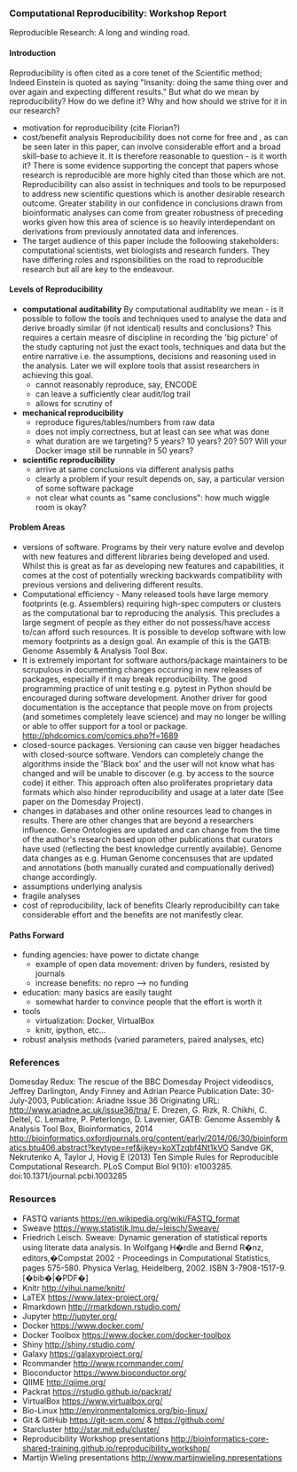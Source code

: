### Computational Reproducibility: Workshop Report ###
Reproducible Research: A long and winding road.

#### Introduction ####
Reproducibility is often cited as a core tenet of the Scientific method; Indeed Einstein is quoted as saying "Insanity: doing the same thing over and over again and expecting different results." But what do we mean by reproducibility? How do we define it? Why and how should we strive for it in our research?
  - motivation for reproducibility (cite Florian?)
  - cost/benefit analysis
  Reproducibility does not come for free and , as can be seen later in this paper, can involve considerable effort and a broad skill-base to achieve it. It is therefore reasonable to question - is it worth it?
There is some evidence supporting the concept that papers whose research is reproducible are more highly cited than those which are not.
Reproducibility can also assist in techniques and tools to be repurposed to address new scientific questions which is another desirable research outcome.
Greater stability in our confidence in conclusions drawn from bioinformatic analyses can come from greater robustness of preceding works given how this area of science is so heavily interdependant on derivations from previously annotated data and inferences.
  - The target audience of this paper include the folloowing stakeholders: computational scientists, wet biologists and research funders. They have differing roles and rsponsibilities on the road to reproducible research but all are key to the endeavour.

#### Levels of Reproducibility ####

  - **computational auditability**
  By computational auditablity we mean - is it possible to follow the tools and techniques used to analyse the data and derive broadly similar (if not identical) results and conclusions? This requires a certain measre of discipline in recording the 'big picture' of the study capturing not just the exact tools, techniques and data but the entire narrative i.e. the assumptions, decisions and reasoning  used in the analysis. Later we will explore tools that assist researchers in achieving this goal.
    - cannot reasonably reproduce, say, ENCODE
    - can leave a sufficiently clear audit/log trail
    - allows for scrutiny of 
  - **mechanical reproducibility**
    - reproduce figures/tables/numbers from raw data
    - does not imply correctness, but at least can see what was done
    - what duration are we targeting? 5 years? 10 years? 20? 50?  Will your Docker image still be runnable in 50 years?
  - **scientific reproducibility**
    - arrive at same conclusions via different analysis paths
    - clearly a problem if your result depends on, say, a particular version of some software package
    - not clear what counts as "same conclusions": how much wiggle room is okay?

#### Problem Areas ####

  - versions of software. Programs by their very nature evolve and develop with new features and different libraries being developed and used. Whilst this is great as far as developing new features and capabilities, it comes at the cost of potentially wrecking backwards compatibility with previous versions and delivering different results.
  - Computational efficiency - Many released tools have large memory footprints (e.g. Assemblers) requiring high-spec computers or clusters as the computational bar to reproducing the analysis. This precludes a large segment of people as they either do not possess/have access to/can afford such resources. It is possible to develop software with low memory footprints as a design goal. An example of this is the GATB: Genome Assembly & Analysis Tool Box.
  - It is extremely important for software authors/package maintainers to be scrupulous in documenting changes occurring in new releases of packages, especially if it may break reproducibility. The good programming practice of unit testing e.g. pytest in Python should be encouraged during software development. Another driver for good documentation is the acceptance that people move on from projects (and sometimes completely leave science) and may no longer be willing or able to offer support for a tool or package.
http://phdcomics.com/comics.php?f=1689
  - closed-source packages. Versioning can cause ven bigger headaches with closed-source software. Vendors can completely change the algorithms inside the 'Black box' and the user will not know what has changed and will be unable to discover (e.g. by access to the source code) it either. This approach often also proliferates proprietary data formats which also hinder reproducibility and usage at a later date (See paper on the Domesday Project).
  - changes in databases and other online resources lead to changes in results. There are other changes that are beyond a researchers influence. Gene Ontologies are updated and can change from the time of the author's research based upon other publications that curators have used (reflecting the best knowledge currently available). Genome data changes as e.g. Human Genome concensuses that are updated and annotations (both manually curated and compuationally derived) change accordingly.
  - assumptions underlying analysis
  - fragile analyses
  - cost of reproducibility, lack of benefits
Clearly reproducibility can take considerable effort and the benefits are not manifestly clear.

#### Paths Forward ####

  - funding agencies: have power to dictate change
    - example of open data movement: driven by funders, resisted by journals
    - increase benefits: no repro --> no funding
  - education: many basics are easily taught
    - somewhat harder to convince people that the effort is worth it
  - tools
    - virtualization: Docker, VirtualBox
    - knitr, ipython, etc...
  - robust analysis methods (varied parameters, paired analyses, etc)

### References ###
Domesday Redux: The rescue of the BBC Domesday Project videodiscs, Jeffrey Darlington, Andy Finney and Adrian Pearce
Publication Date: 30-July-2003, Publication: Ariadne Issue 36
Originating URL: http://www.ariadne.ac.uk/issue36/tna/
E. Drezen, G. Rizk, R. Chikhi, C. Deltel, C. Lemaitre, P. Peterlongo, D. Lavenier, GATB: Genome Assembly & Analysis Tool Box, Bioinformatics, 2014 http://bioinformatics.oxfordjournals.org/content/early/2014/06/30/bioinformatics.btu406.abstract?keytype=ref&ijkey=koXTzqbf4Nt1kVO
Sandve GK, Nekrutenko A, Taylor J, Hovig E (2013) Ten Simple Rules for Reproducible Computational Research. PLoS Comput Biol 9(10): e1003285. doi:10.1371/journal.pcbi.1003285

### Resources ###

* FASTQ variants  https://en.wikipedia.org/wiki/FASTQ_format 
* Sweave https://www.statistik.lmu.de/~leisch/Sweave/ 
* Friedrich Leisch. Sweave: Dynamic generation of statistical reports using literate data analysis. In Wolfgang H�rdle and Bernd R�nz, editors,�Compstat 2002 - Proceedings in Computational Statistics, pages 575-580. Physica Verlag, Heidelberg, 2002. ISBN 3-7908-1517-9. [�bib�|�PDF�]
* Knitr http://yihui.name/knitr/ 
* LaTEX https://www.latex-project.org/ 
* Rmarkdown http://rmarkdown.rstudio.com/ 
* Jupyter http://jupyter.org/ 
* Docker https://www.docker.com/ 
* Docker Toolbox https://www.docker.com/docker-toolbox 
* Shiny  http://shiny.rstudio.com/ 
* Galaxy https://galaxyproject.org/ 
* Rcommander http://www.rcommander.com/ 
* Bioconductor https://www.bioconductor.org/ 
* QIIME http://qiime.org/ 
* Packrat https://rstudio.github.io/packrat/ 
* VirtualBox https://www.virtualbox.org/ 
* Bio-Linux http://environmentalomics.org/bio-linux/ 
* Git & GitHub https://git-scm.com/ & https://github.com/ 
* Starcluster http://star.mit.edu/cluster/ 
* Reproducibility Workshop presentations http://bioinformatics-core-shared-training.github.io/reproducibility_workshop/ 
* Martijn Wieling presentations http://www.martijnwieling.npresentations 

